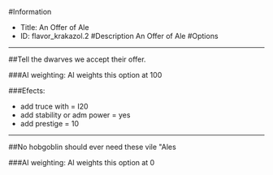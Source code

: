 #Information
 - Title: An Offer of Ale
 - ID: flavor_krakazol.2
#Description
An Offer of Ale
#Options

___
##Tell the dwarves we accept their offer.

###AI weighting:
AI weights this option at 100


###Efects:<ul><li>add truce with = I20</li><li>add stability or adm power = yes</li><li>add prestige = 10</li></ul>

___
##No hobgoblin should ever need these vile "Ales

###AI weighting:
AI weights this option at 0


